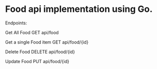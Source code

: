 # Food api implementation using Go. 

Endpoints:

Get All Food
GET api/food

Get a single Food item
GET api/food/{id}


Delete Food
DELETE api/food/{id}

Update Food
PUT api/food/{id}
